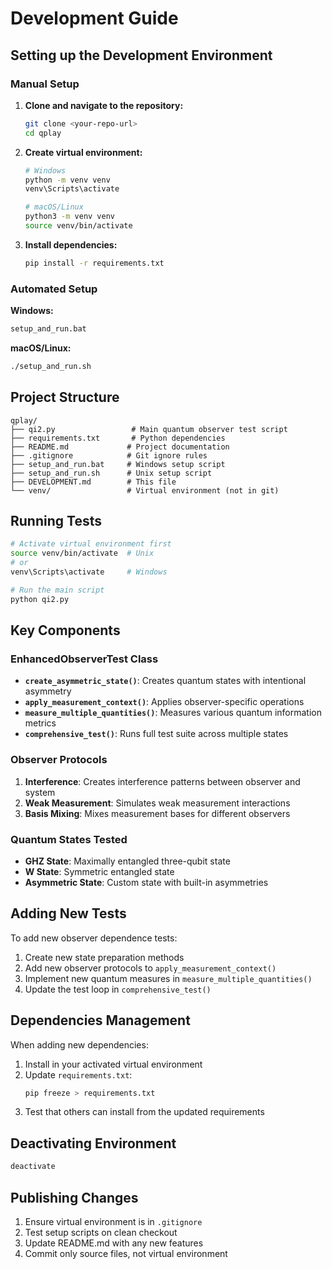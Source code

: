 # Development Guide

## Setting up the Development Environment

### Manual Setup

1. **Clone and navigate to the repository:**
   ```bash
   git clone <your-repo-url>
   cd qplay
   ```

2. **Create virtual environment:**
   ```bash
   # Windows
   python -m venv venv
   venv\Scripts\activate
   
   # macOS/Linux
   python3 -m venv venv
   source venv/bin/activate
   ```

3. **Install dependencies:**
   ```bash
   pip install -r requirements.txt
   ```

### Automated Setup

**Windows:**
```cmd
setup_and_run.bat
```

**macOS/Linux:**
```bash
./setup_and_run.sh
```

## Project Structure

```
qplay/
├── qi2.py                 # Main quantum observer test script
├── requirements.txt       # Python dependencies
├── README.md             # Project documentation
├── .gitignore            # Git ignore rules
├── setup_and_run.bat     # Windows setup script
├── setup_and_run.sh      # Unix setup script
├── DEVELOPMENT.md        # This file
└── venv/                 # Virtual environment (not in git)
```

## Running Tests

```bash
# Activate virtual environment first
source venv/bin/activate  # Unix
# or
venv\Scripts\activate     # Windows

# Run the main script
python qi2.py
```

## Key Components

### EnhancedObserverTest Class

- **`create_asymmetric_state()`**: Creates quantum states with intentional asymmetry
- **`apply_measurement_context()`**: Applies observer-specific operations
- **`measure_multiple_quantities()`**: Measures various quantum information metrics
- **`comprehensive_test()`**: Runs full test suite across multiple states

### Observer Protocols

1. **Interference**: Creates interference patterns between observer and system
2. **Weak Measurement**: Simulates weak measurement interactions
3. **Basis Mixing**: Mixes measurement bases for different observers

### Quantum States Tested

- **GHZ State**: Maximally entangled three-qubit state
- **W State**: Symmetric entangled state
- **Asymmetric State**: Custom state with built-in asymmetries

## Adding New Tests

To add new observer dependence tests:

1. Create new state preparation methods
2. Add new observer protocols to `apply_measurement_context()`
3. Implement new quantum measures in `measure_multiple_quantities()`
4. Update the test loop in `comprehensive_test()`

## Dependencies Management

When adding new dependencies:

1. Install in your activated virtual environment
2. Update `requirements.txt`:
   ```bash
   pip freeze > requirements.txt
   ```
3. Test that others can install from the updated requirements

## Deactivating Environment

```bash
deactivate
```

## Publishing Changes

1. Ensure virtual environment is in `.gitignore`
2. Test setup scripts on clean checkout
3. Update README.md with any new features
4. Commit only source files, not virtual environment
